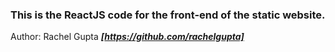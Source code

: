 ### This is the ReactJS code for the front-end of the static website.
Author: Rachel Gupta _**[https://github.com/rachelgupta]**_
